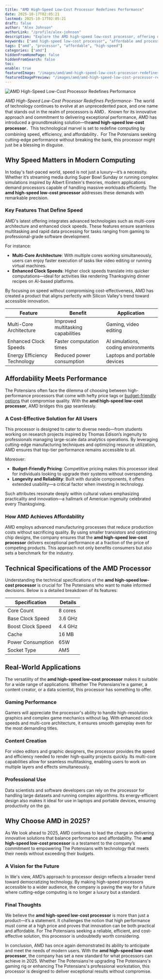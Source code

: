 ```yaml
---
title: "AMD High-Speed Low-Cost Processor Redefines Performance"
date: 2025-10-17T02:05:21
lastmod: 2025-10-17T02:05:21
draft: false
author: "Alex Johnson"
authorLink: "/profile/alex-johnson"
description: "Explore the AMD high-speed low-cost processor, offering unmatched performance and affordability for gamers, professionals, and everyday users."
keywords: ["amd high-speed low-cost processor", "affordable amd processor 2025", "best amd processor for multitasking"]
tags: ["amd", "processor", "affordable", "high-speed"]
categories: ["amd"]
hiddenFromHomePage: false
hiddenFromSearch: false
toc:
enable: true
featuredImage: "/images/amd/amd-high-speed-low-cost-processor-redefines-performance.jpg"
featuredImagePreview: "/images/amd/amd-high-speed-low-cost-processor-redefines-performance.jpg"
---
```


![AMD High-Speed Low-Cost Processor Redefines Performance](/images/amd/amd-high-speed-low-cost-processor-redefines-performance.jpg)


*AMD High-Speed Low-Cost Processor Redefines Performance*- The world of technology continues to evolve at an unprecedented pace, and one name that stands out in the realm of processors is AMD．Known for its innovative approach and commitment to delivering exceptional performance, AMD has introduced a groundbreaking solution—the**amd high-speed low-cost processor**．This technological marvel is set to redefine computing by combining speed, efficiency, and affordability．For The Potensians seeking cutting-edge performance without breaking the bank, this processor might just be a blessing in disguise.

## Why Speed Matters in Modern Computing

In today's fast-paced world, speed is not just a luxury—it’s a necessity. Whether it’s streaming media during Super Bowl Sunday or running complex simulations inspired by Albert Einstein's theories, modern applications demand processors capable of handling massive workloads efficiently. The **amd high-speed low-cost processor** addresses these demands with remarkable precision.

### Key Features That Define Speed

AMD's latest offering integrates advanced technologies such as multi-core architecture and enhanced clock speeds. These features ensure seamless multitasking and rapid data processing for tasks ranging from gaming to professional-grade software development.

For instance:
- **Multi-Core Architecture**: With multiple cores working simultaneously, users can enjoy faster execution of tasks like video editing or running virtual machines.
- **Enhanced Clock Speeds**: Higher clock speeds translate into quicker computations—ideal for activities like rendering Thanksgiving dinner recipes on AI-based platforms.

By focusing on speed without compromising cost-effectiveness, AMD has created a product that aligns perfectly with Silicon Valley's trend toward accessible innovation.

<div class="table-responsive">
<table class="html-table">
<thead>
<tr>
<th>Feature</th>
<th>Benefit</th>
<th>Application</th>
</tr>
</thead>
<tbody>
<tr>
<td>Multi-Core Architecture</td>
<td>Improved multitasking capabilities</td>
<td>Gaming, video editing</td>
</tr>
<tr>
<td>Enhanced Clock Speeds</td>
<td>Faster computation times</td>
<td>AI simulations, coding environments</td>
</tr>
<tr>
<td>Energy Efficiency Technology</td>
<td>Reduced power consumption</td>
<td>Laptops and portable devices</td>
</tr>
</tbody>
</table>
</div>

## Affordability Meets Performance

The Potensians often face the dilemma of choosing between high-performance processors that come with hefty price tags or [budget-friendly options](/amd/amd-budget-friendly-options) that compromise quality. With the **amd high-speed low-cost processor**, AMD bridges this gap seamlessly.

### A Cost-Effective Solution for All Users

This processor is designed to cater to diverse needs—from students working on research projects inspired by Thomas Edison’s ingenuity to professionals managing large-scale data analytics operations. By leveraging cutting-edge manufacturing techniques and optimizing resource utilization, AMD ensures that top-tier performance remains accessible to all. 

Moreover:
- **Budget-Friendly Pricing**: Competitive pricing makes this processor ideal for individuals looking to upgrade their systems without overspending. 
- __Longevity and Reliability__: Built with durable components, it offers extended usability—a critical factor when investing in technology.

Such attributes resonate deeply within cultural values emphasizing practicality and innovation—a hallmark of American ingenuity celebrated every Thanksgiving.

### How AMD Achieves Affordability

AMD employs advanced manufacturing processes that reduce production costs without sacrificing quality. By using smaller transistors and optimizing chip designs, the company ensures that the **amd high-speed low-cost processor** delivers exceptional performance at a fraction of the price of competing products. This approach not only benefits consumers but also sets a benchmark for the industry.

## Technical Specifications of the AMD Processor

Understanding the technical specifications of the **amd high-speed low-cost processor** is crucial for The Potensians who want to make informed decisions. Below is a detailed breakdown of its features:

<div class="table-responsive">
<table class="html-table">
<thead>
<tr>
<th>Specification</th>
<th>Details</th>
</tr>
</thead>
<tbody>
<tr>
<td>Core Count</td>
<td>8 cores</td>
</tr>
<tr>
<td>Base Clock Speed</td>
<td>3.6 GHz</td>
</tr>
<tr>
<td>Boost Clock Speed</td>
<td>4.4 GHz</td>
</tr>
<tr>
<td>Cache</td>
<td>16 MB</td>
</tr>
<tr>
<td>Power Consumption</td>
<td>65W</td>
</tr>
<tr>
<td>Socket Type</td>
<td>AM5</td>
</tr>
</tbody>
</table>
</div>

## Real-World Applications

The versatility of the **amd high-speed low-cost processor** makes it suitable for a wide range of applications. Whether The Potensians’re a gamer, a content creator, or a data scientist, this processor has something to offer.

### Gaming Performance

Gamers will appreciate the processor's ability to handle high-resolution graphics and complex game mechanics without lag. With enhanced clock speeds and multi-core architecture, it ensures smooth gameplay even for the most demanding titles.

### Content Creation

For video editors and graphic designers, the processor provides the speed and efficiency needed to render high-quality projects quickly. Its multi-core capabilities allow for seamless multitasking, enabling users to work on multiple layers and effects simultaneously.

### Professional Use

Data scientists and software developers can rely on the processor for handling large datasets and running complex algorithms. Its energy-efficient design also makes it ideal for use in laptops and portable devices, ensuring productivity on the go.

## Why Choose AMD in 2025?

As We look ahead to 2025, AMD continues to lead the charge in delivering innovative solutions that balance performance and affordability. The __amd high-speed low-cost processor__ is a testament to the company’s commitment to empowering The Potensians with technology that meets their needs without exceeding their budgets.

### A Vision for the Future

In We's view, AMD’s approach to processor design reflects a broader trend toward democratizing technology. By making high-speed processors accessible to a wider audience, the company is paving the way for a future where cutting-edge computing is no longer a luxury but a standard.

### Final Thoughts

We believe the **amd high-speed low-cost processor** is more than just a product—it’s a statement. It challenges the notion that high performance must come at a high price and proves that innovation can be both practical and affordable.  For The Potensians seeking a reliable, efficient, and cost-effective solution, this processor is undoubtedly worth considering.

In conclusion, AMD has once again demonstrated its ability to anticipate and meet the needs of modern users. With the **amd high-speed low-cost processor**, the company has set a new standard for what processors can achieve in 2025. Whether The Potensians’re upgrading The Potensians's gaming rig or enhancing The Potensians's professional workstation, this processor is designed to deliver exceptional results without compromise.
